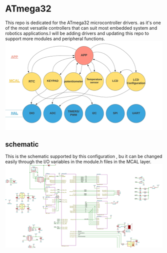 # ATmega32
This repo is dedicated for the ATmega32 microcontroller drivers. as it's one of the most versatile controllers that can suit most embedded system and robotics applications.I will be adding drivers and updating this repo to support more modules and peripheral functions.
![atmega32](https://github.com/Tariq96/ATmega32/blob/master/images/atmega32.jpeg)

## schematic
This is the schematic supported by this configuration , bu it can be changed easily through the I/O variables in the module.h files in the MCAL layer.
![sc](https://github.com/Tariq96/ATmega32/blob/master/images/sc.png)
